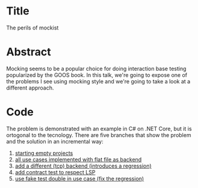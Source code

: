 # Title
The perils of mockist

# Abstract
Mocking seems to be a popular choice for doing interaction base testing popularized by the GOOS book. In this talk, we're going to expose one of the problems I see using mocking style and we're going to take a look at a different approach.

# Code
The problem is demonstrated with an example in C# on .NET Core, but it is ortogonal to the tecnology.
There are five branches that show the problem and the solution in an incremental way:
1. [starting empty projects](https://github.com/matteobaglini/perils-of-mockist/tree/starting-code)
2. [all use cases implemented with flat file as backend](https://github.com/matteobaglini/perils-of-mockist/tree/mockist-solution)
3. [add a different (tcp) backend (introduces a regression)](https://github.com/matteobaglini/perils-of-mockist/tree/add-tcp-repository)
4. [add contract test to respect LSP](https://github.com/matteobaglini/perils-of-mockist/tree/add-contract-tests)
5. [use fake test double in use case (fix the regression)](https://github.com/matteobaglini/perils-of-mockist/tree/add-fake-test-double)